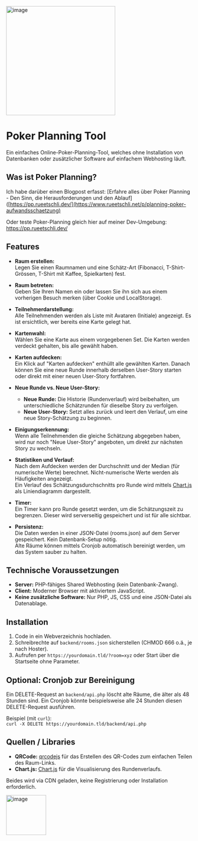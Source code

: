 <img width="295" alt="image" src="https://github.com/user-attachments/assets/3c6f6f75-7982-4ea3-aa99-8d6df309e035" />


# Poker Planning Tool

Ein einfaches Online-Poker-Planning-Tool, welches ohne Installation von Datenbanken oder zusätzlicher Software auf einfachem Webhosting läuft. 

## Was ist Poker Planning?
Ich habe darüber einen Blogpost erfasst: [Erfahre alles über Poker Planning - Den Sinn, die Herausforderungen und den Ablauf]([https://pp.rueetschli.dev/](https://www.rueetschli.net/p/planning-poker-aufwandsschaetzung)

Oder teste Poker-Planning gleich hier auf meiner Dev-Umgebung: https://pp.rueetschli.dev/

## Features

- **Raum erstellen:**  
  Legen Sie einen Raumnamen und eine Schätz-Art (Fibonacci, T-Shirt-Grössen, T-Shirt mit Kaffee, Spielkarten) fest.

- **Raum betreten:**  
  Geben Sie Ihren Namen ein oder lassen Sie ihn sich aus einem vorherigen Besuch merken (über Cookie und LocalStorage).

- **Teilnehmerdarstellung:**  
  Alle Teilnehmenden werden als Liste mit Avataren (Initiale) angezeigt. Es ist ersichtlich, wer bereits eine Karte gelegt hat.

- **Kartenwahl:**  
  Wählen Sie eine Karte aus einem vorgegebenen Set. Die Karten werden verdeckt gehalten, bis alle gewählt haben.

- **Karten aufdecken:**  
  Ein Klick auf "Karten aufdecken" enthüllt alle gewählten Karten. Danach können Sie eine neue Runde innerhalb derselben User-Story starten oder direkt mit einer neuen User-Story fortfahren.

- **Neue Runde vs. Neue User-Story:**  
  - **Neue Runde:** Die Historie (Rundenverlauf) wird beibehalten, um unterschiedliche Schätzrunden für dieselbe Story zu verfolgen.  
  - **Neue User-Story:** Setzt alles zurück und leert den Verlauf, um eine neue Story-Schätzung zu beginnen.

- **Einigungserkennung:**  
  Wenn alle Teilnehmenden die gleiche Schätzung abgegeben haben, wird nur noch "Neue User-Story" angeboten, um direkt zur nächsten Story zu wechseln.

- **Statistiken und Verlauf:**  
  Nach dem Aufdecken werden der Durchschnitt und der Median (für numerische Werte) berechnet. Nicht-numerische Werte werden als Häufigkeiten angezeigt.  
  Ein Verlauf des Schätzungsdurchschnitts pro Runde wird mittels [Chart.js](https://www.chartjs.org/) als Liniendiagramm dargestellt.

- **Timer:**  
  Ein Timer kann pro Runde gesetzt werden, um die Schätzungszeit zu begrenzen. Dieser wird serverseitig gespeichert und ist für alle sichtbar.

- **Persistenz:**  
  Die Daten werden in einer JSON-Datei (rooms.json) auf dem Server gespeichert. Kein Datenbank-Setup nötig.  
  Alte Räume können mittels Cronjob automatisch bereinigt werden, um das System sauber zu halten.

## Technische Voraussetzungen

- **Server:** PHP-fähiges Shared Webhosting (kein Datenbank-Zwang).
- **Client:** Moderner Browser mit aktiviertem JavaScript.
- **Keine zusätzliche Software:** Nur PHP, JS, CSS und eine JSON-Datei als Datenablage.

## Installation

1. Code in ein Webverzeichnis hochladen.
2. Schreibrechte auf `backend/rooms.json` sicherstellen (CHMOD 666 o.ä., je nach Hoster).
3. Aufrufen per `https://yourdomain.tld/?room=xyz` oder Start über die Startseite ohne Parameter.

## Optional: Cronjob zur Bereinigung

Ein DELETE-Request an `backend/api.php` löscht alte Räume, die älter als 48 Stunden sind. Ein Cronjob könnte beispielsweise alle 24 Stunden diesen DELETE-Request ausführen.

Beispiel (mit `curl`):  
`curl -X DELETE https://yourdomain.tld/backend/api.php`


## Quellen / Libraries

- **QRCode:** [qrcodejs](https://github.com/davidshimjs/qrcodejs) für das Erstellen des QR-Codes zum einfachen Teilen des Raum-Links.
- **Chart.js:** [Chart.js](https://www.chartjs.org/) für die Visualisierung des Rundenverlaufs.

Beides wird via CDN geladen, keine Registrierung oder Installation erforderlich.


<img width="108" alt="image" src="https://github.com/user-attachments/assets/155dc6cf-41e9-4964-823b-6eb7a4c71132" />


